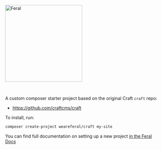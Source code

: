 <a href="https://weareferal.com" rel="noopener" target="_blank"><img width="247" src="https://weareferal.com/uploads/images/feral_logo_master.png" alt="Feral"></a>

<br>

A custom composer starter project based on the original Craft `craft` repo:

* https://github.com/craftcms/craft

To install, run:

```sh
composer create-project weareferal/craft my-site
```

You can find full documentation on setting up a new project [in the Feral Docs](https://docs.weareferal.com/development/craft/new-project-setup/)
